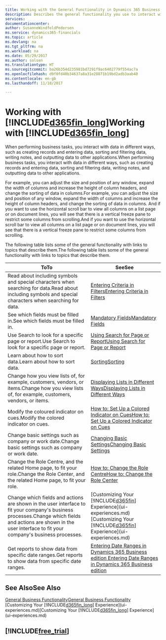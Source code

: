 ```yaml
---
title: Working with the General Functionality in Dynamics 365 Business edition  | Microsoft Docs
description: Describes the general functionality you use to interact with data in Dynamics 365, such as entering values, sorting data, and changing views.
services: 
documentationcenter: 
author: SusanneWindfeldPedersen
ms.service: dynamics365-financials
ms.topic: article
ms.devlang: na
ms.tgt_pltfrm: na
ms.workload: na
ms.date: 05/29/2017
ms.author: solsen
ms.translationtype: HT
ms.sourcegitcommit: ba26b354d235981bd7291f9ac6402779f554ac7a
ms.openlocfilehash: d9f0fd40b34637a8a31e28871b19bd2adb3aab40
ms.contentlocale: en-gb
ms.lasthandoff: 11/10/2017

---
```

# <a name="working-with-included365finlongincludesd365finlongmdmd"></a><span data-ttu-id="01e02-103">Working with [!INCLUDE[d365fin_long](includes/d365fin_long_md.md)]</span><span class="sxs-lookup"><span data-stu-id="01e02-103">Working with [!INCLUDE[d365fin_long](includes/d365fin_long_md.md)]</span></span>
<span data-ttu-id="01e02-104">When performing business tasks, you interact with data in different ways, such as creating records and entering data, sorting and filtering data, writing notes, and outputting data to other applications.</span><span class="sxs-lookup"><span data-stu-id="01e02-104">When performing business tasks, you interact with data in different ways, such as creating records and entering data, sorting and filtering data, writing notes, and outputting data to other applications.</span></span>

<span data-ttu-id="01e02-105">For example, you can adjust the size and position of any window, expand the width of columns and increase the height of column headers, and change the sorting of data in columns.</span><span class="sxs-lookup"><span data-stu-id="01e02-105">For example, you can adjust the size and position of any window, expand the width of columns and increase the height of column headers, and change the sorting of data in columns.</span></span> <span data-ttu-id="01e02-106">And if you want to use the horizontal scroll bar to view all columns on a list page or on document lines, you will see that there is a vertical freeze pane to restrict some columns from scrolling.</span><span class="sxs-lookup"><span data-stu-id="01e02-106">And if you want to use the horizontal scroll bar to view all columns on a list page or on document lines, you will see that there is a vertical freeze pane to restrict some columns from scrolling.</span></span>

<span data-ttu-id="01e02-107">The following table lists some of the general functionality with links to topics that describe them.</span><span class="sxs-lookup"><span data-stu-id="01e02-107">The following table lists some of the general functionality with links to topics that describe them.</span></span>

| <span data-ttu-id="01e02-108">To</span><span class="sxs-lookup"><span data-stu-id="01e02-108">To</span></span> | <span data-ttu-id="01e02-109">See</span><span class="sxs-lookup"><span data-stu-id="01e02-109">See</span></span> |
| --- | --- |
| <span data-ttu-id="01e02-110">Read about including symbols and special characters when searching for data.</span><span class="sxs-lookup"><span data-stu-id="01e02-110">Read about including symbols and special characters when searching for data.</span></span> |[<span data-ttu-id="01e02-111">Entering Criteria in Filters</span><span class="sxs-lookup"><span data-stu-id="01e02-111">Entering Criteria in Filters</span></span>](ui-enter-criteria-filters.md) |
| <span data-ttu-id="01e02-112">See which fields must be filled in.</span><span class="sxs-lookup"><span data-stu-id="01e02-112">See which fields must be filled in.</span></span> |[<span data-ttu-id="01e02-113">Mandatory Fields</span><span class="sxs-lookup"><span data-stu-id="01e02-113">Mandatory Fields</span></span>](ui-mandatory-fields.md) |
| <span data-ttu-id="01e02-114">Use Search to look for a specific page or report.</span><span class="sxs-lookup"><span data-stu-id="01e02-114">Use Search to look for a specific page or report.</span></span> |[<span data-ttu-id="01e02-115">Using Search for Page or Report</span><span class="sxs-lookup"><span data-stu-id="01e02-115">Using Search for Page or Report</span></span>](ui-search.md) |
| <span data-ttu-id="01e02-116">Learn about how to sort data.</span><span class="sxs-lookup"><span data-stu-id="01e02-116">Learn about how to sort data.</span></span> |[<span data-ttu-id="01e02-117">Sorting</span><span class="sxs-lookup"><span data-stu-id="01e02-117">Sorting</span></span>](ui-sorting.md) |
| <span data-ttu-id="01e02-118">Change how you view lists of, for example, customers, vendors, or items.</span><span class="sxs-lookup"><span data-stu-id="01e02-118">Change how you view lists of, for example, customers, vendors, or items.</span></span> |[<span data-ttu-id="01e02-119">Displaying Lists in Different Ways</span><span class="sxs-lookup"><span data-stu-id="01e02-119">Displaying Lists in Different Ways</span></span>](across-display-lists-different-views.md) |
| <span data-ttu-id="01e02-120">Modify the coloured indicator on cues.</span><span class="sxs-lookup"><span data-stu-id="01e02-120">Modify the colored indicator on cues.</span></span> |[<span data-ttu-id="01e02-121">How to: Set Up a Colored Indicator on Cues</span><span class="sxs-lookup"><span data-stu-id="01e02-121">How to: Set Up a Colored Indicator on Cues</span></span>](ui-how-setup-colored-indicator-cues.md) |
| <span data-ttu-id="01e02-122">Change basic settings such as company or work date.</span><span class="sxs-lookup"><span data-stu-id="01e02-122">Change basic settings such as company or work date.</span></span> |[<span data-ttu-id="01e02-123">Changing Basic Settings</span><span class="sxs-lookup"><span data-stu-id="01e02-123">Changing Basic Settings</span></span>](ui-change-basic-settings.md) |
| <span data-ttu-id="01e02-124">Change the Role Centre, and the related Home page, to fit your role.</span><span class="sxs-lookup"><span data-stu-id="01e02-124">Change the Role Center, and the related Home page, to fit your role.</span></span> |[<span data-ttu-id="01e02-125">How to: Change the Role Centre</span><span class="sxs-lookup"><span data-stu-id="01e02-125">How to: Change the Role Center</span></span>](change-role.md) |
| <span data-ttu-id="01e02-126">Change which fields and actions are shown in the user interface to fit your company's business processes.</span><span class="sxs-lookup"><span data-stu-id="01e02-126">Change which fields and actions are shown in the user interface to fit your company's business processes.</span></span> |<span data-ttu-id="01e02-127">[Customizing Your [!INCLUDE[d365fin](includes/d365fin_md.md)] Experience](ui-experiences.md)</span><span class="sxs-lookup"><span data-stu-id="01e02-127">[Customizing Your [!INCLUDE[d365fin](includes/d365fin_md.md)] Experience](ui-experiences.md)</span></span> |
| <span data-ttu-id="01e02-128">Get reports to show data from specific date ranges.</span><span class="sxs-lookup"><span data-stu-id="01e02-128">Get reports to show data from specific date ranges.</span></span> |[<span data-ttu-id="01e02-129">Entering Date Ranges in Dynamics 365 Business edition </span><span class="sxs-lookup"><span data-stu-id="01e02-129">Entering Date Ranges in Dynamics 365 Business edition </span></span>](ui-enter-date-ranges.md) |

## <a name="see-also"></a><span data-ttu-id="01e02-130">See Also</span><span class="sxs-lookup"><span data-stu-id="01e02-130">See Also</span></span>
[<span data-ttu-id="01e02-131">General Business Functionality</span><span class="sxs-lookup"><span data-stu-id="01e02-131">General Business Functionality</span></span>](ui-across-business-areas.md)  
<span data-ttu-id="01e02-132">[Customizing Your [!INCLUDE[d365fin_long](includes/d365fin_long_md.md)] Experience](ui-experiences.md)</span><span class="sxs-lookup"><span data-stu-id="01e02-132">[Customizing Your [!INCLUDE[d365fin_long](includes/d365fin_long_md.md)] Experience](ui-experiences.md)</span></span>  

## [!INCLUDE[free_trial](includes/free_trial_md.md)]

